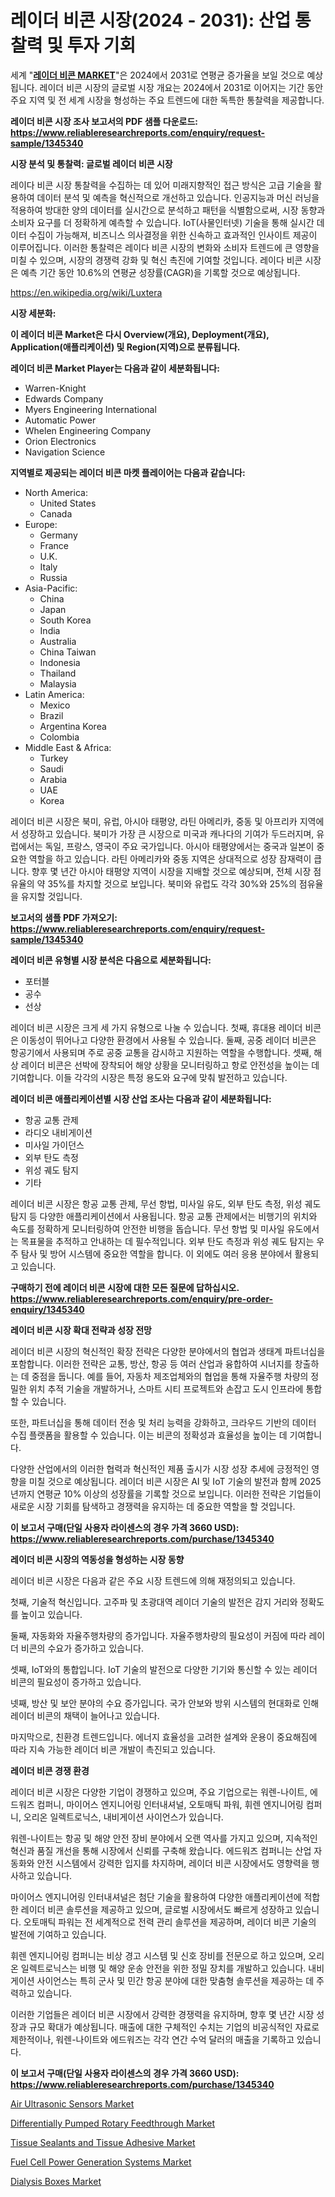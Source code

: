 <p><h1>레이더 비콘 시장(2024 - 2031): 산업 통찰력 및 투자 기회</h1></p><p>세계 "<strong><a href="https://www.reliableresearchreports.com/global-radar-beacon-market-r1345340?utm_campaign=106&utm_medium=8&utm_source=Github&utm_content=ia&utm_term=23102024&utm_id=radar-beacon">레이더 비콘 MARKET</a></strong>"은 2024에서 2031로 연평균 증가율을 보일 것으로 예상됩니다. 레이더 비콘 시장의 글로벌 시장 개요는 2024에서 2031로 이어지는 기간 동안 주요 지역 및 전 세계 시장을 형성하는 주요 트렌드에 대한 독특한 통찰력을 제공합니다.</p>
<p><strong>레이더 비콘 시장 조사 보고서의 PDF 샘플 다운로드: <a href="https://www.reliableresearchreports.com/enquiry/request-sample/1345340?utm_campaign=106&utm_medium=8&utm_source=Github&utm_content=ia&utm_term=23102024&utm_id=radar-beacon">https://www.reliableresearchreports.com/enquiry/request-sample/1345340</a></strong></p>
<p><strong>시장 분석 및 통찰력: 글로벌 레이더 비콘 시장</strong></p>
<p><p>레이다 비콘 시장 통찰력을 수집하는 데 있어 미래지향적인 접근 방식은 고급 기술을 활용하여 데이터 분석 및 예측을 혁신적으로 개선하고 있습니다. 인공지능과 머신 러닝을 적용하여 방대한 양의 데이터를 실시간으로 분석하고 패턴을 식별함으로써, 시장 동향과 소비자 요구를 더 정확하게 예측할 수 있습니다. IoT(사물인터넷) 기술을 통해 실시간 데이터 수집이 가능해져, 비즈니스 의사결정을 위한 신속하고 효과적인 인사이트 제공이 이루어집니다. 이러한 통찰력은 레이다 비콘 시장의 변화와 소비자 트렌드에 큰 영향을 미칠 수 있으며, 시장의 경쟁력 강화 및 혁신 촉진에 기여할 것입니다. 레이다 비콘 시장은 예측 기간 동안 10.6%의 연평균 성장률(CAGR)을 기록할 것으로 예상됩니다.</p></p>
<p><a href="%7CAUTHORITHY_DOMAIN_URL%7C?utm_campaign=106&utm_medium=8&utm_source=Github&utm_content=ia&utm_term=23102024&utm_id=radar-beacon">https://en.wikipedia.org/wiki/Luxtera</a></p>
<p><strong>시장 세분화:</strong></p>
<p><strong>이 레이더 비콘 Market은 다시 Overview(개요), Deployment(개요), Application(애플리케이션) 및 Region(지역)으로 분류됩니다.</strong></p>
<p><strong>레이더 비콘 Market Player는 다음과 같이 세분화됩니다:</strong></p>
<p><ul><li>Warren-Knight</li><li>Edwards Company</li><li>Myers Engineering International</li><li>Automatic Power</li><li>Whelen Engineering Company</li><li>Orion Electronics</li><li>Navigation Science</li></ul></p>
<p><strong>지역별로 제공되는 레이더 비콘 마켓 플레이어는 다음과 같습니다:</strong></p>
<p><ul>
    <li>
        North America:
        <ul>
            <li>United States</li>
            <li>Canada</li>
        </ul>
    </li>
    <li>
        Europe:
        <ul>
            <li>Germany</li>
            <li>France</li>
            <li>U.K.</li>
            <li>Italy</li>
            <li>Russia</li>
        </ul>
    </li>
    <li>
        Asia-Pacific:
        <ul>
            <li>China</li>
            <li>Japan</li>
            <li>South Korea</li>
            <li>India</li>
            <li>Australia</li>
            <li>China Taiwan</li>
            <li>Indonesia</li>
            <li>Thailand</li>
            <li>Malaysia</li>
        </ul>
    </li>
    <li>
        Latin America:
        <ul>
            <li>Mexico</li>
            <li>Brazil</li>
            <li>Argentina Korea</li>
            <li>Colombia</li>
        </ul>
    </li>
    <li>
        Middle East & Africa:
        <ul>
            <li>Turkey</li>
            <li>Saudi</li>
            <li>Arabia</li>
            <li>UAE</li>
            <li>Korea</li>
        </ul>
    </li>
    </ul></p>
<p><p>레이더 비콘 시장은 북미, 유럽, 아시아 태평양, 라틴 아메리카, 중동 및 아프리카 지역에서 성장하고 있습니다. 북미가 가장 큰 시장으로 미국과 캐나다의 기여가 두드러지며, 유럽에서는 독일, 프랑스, 영국이 주요 국가입니다. 아시아 태평양에서는 중국과 일본이 중요한 역할을 하고 있습니다. 라틴 아메리카와 중동 지역은 상대적으로 성장 잠재력이 큽니다. 향후 몇 년간 아시아 태평양 지역이 시장을 지배할 것으로 예상되며, 전체 시장 점유율의 약 35%를 차지할 것으로 보입니다. 북미와 유럽도 각각 30%와 25%의 점유율을 유지할 것입니다.</p></p>
<p><strong>보고서의 샘플 PDF 가져오기: <a href="https://www.reliableresearchreports.com/enquiry/request-sample/1345340?utm_campaign=106&utm_medium=8&utm_source=Github&utm_content=ia&utm_term=23102024&utm_id=radar-beacon">https://www.reliableresearchreports.com/enquiry/request-sample/1345340</a></strong></p>
<p><strong>레이더 비콘 유형별 시장 분석은 다음으로 세분화됩니다:</strong></p>
<p><ul><li>포터블</li><li>공수</li><li>선상</li></ul></p>
<p><p>레이더 비콘 시장은 크게 세 가지 유형으로 나눌 수 있습니다. 첫째, 휴대용 레이더 비콘은 이동성이 뛰어나고 다양한 환경에서 사용될 수 있습니다. 둘째, 공중 레이더 비콘은 항공기에서 사용되며 주로 공중 교통을 감시하고 지원하는 역할을 수행합니다. 셋째, 해상 레이더 비콘은 선박에 장착되어 해양 상황을 모니터링하고 항로 안전성을 높이는 데 기여합니다. 이들 각각의 시장은 특정 용도와 요구에 맞춰 발전하고 있습니다.</p></p>
<p><strong>레이더 비콘 애플리케이션별 시장 산업 조사는 다음과 같이 세분화됩니다:</strong></p>
<p><ul><li>항공 교통 관제</li><li>라디오 내비게이션</li><li>미사일 가이던스</li><li>외부 탄도 측정</li><li>위성 궤도 탐지</li><li>기타</li></ul></p>
<p><p>레이더 비콘 시장은 항공 교통 관제, 무선 항법, 미사일 유도, 외부 탄도 측정, 위성 궤도 탐지 등 다양한 애플리케이션에서 사용됩니다. 항공 교통 관제에서는 비행기의 위치와 속도를 정확하게 모니터링하여 안전한 비행을 돕습니다. 무선 항법 및 미사일 유도에서는 목표물을 추적하고 안내하는 데 필수적입니다. 외부 탄도 측정과 위성 궤도 탐지는 우주 탐사 및 방어 시스템에 중요한 역할을 합니다. 이 외에도 여러 응용 분야에서 활용되고 있습니다.</p></p>
<p><strong>구매하기 전에 레이더 비콘 시장에 대한 모든 질문에 답하십시오. <a href="https://www.reliableresearchreports.com/enquiry/pre-order-enquiry/1345340?utm_campaign=106&utm_medium=8&utm_source=Github&utm_content=ia&utm_term=23102024&utm_id=radar-beacon">https://www.reliableresearchreports.com/enquiry/pre-order-enquiry/1345340</a></strong></p>
<p><strong>레이더 비콘 시장 확대 전략과 성장 전망</strong></p>
<p><p>레이더 비콘 시장의 혁신적인 확장 전략은 다양한 분야에서의 협업과 생태계 파트너십을 포함합니다. 이러한 전략은 교통, 방산, 항공 등 여러 산업과 융합하여 시너지를 창출하는 데 중점을 둡니다. 예를 들어, 자동차 제조업체와의 협업을 통해 자율주행 차량의 정밀한 위치 추적 기술을 개발하거나, 스마트 시티 프로젝트와 손잡고 도시 인프라에 통합할 수 있습니다. </p><p>또한, 파트너십을 통해 데이터 전송 및 처리 능력을 강화하고, 크라우드 기반의 데이터 수집 플랫폼을 활용할 수 있습니다. 이는 비콘의 정확성과 효율성을 높이는 데 기여합니다. </p><p>다양한 산업에서의 이러한 협력과 혁신적인 제품 출시가 시장 성장 추세에 긍정적인 영향을 미칠 것으로 예상됩니다. 레이더 비콘 시장은 AI 및 IoT 기술의 발전과 함께 2025년까지 연평균 10% 이상의 성장률을 기록할 것으로 보입니다. 이러한 전략은 기업들이 새로운 시장 기회를 탐색하고 경쟁력을 유지하는 데 중요한 역할을 할 것입니다.</p></p>
<p><strong>이 보고서 구매(단일 사용자 라이센스의 경우 가격 3660 USD): <a href="https://www.reliableresearchreports.com/purchase/1345340?utm_campaign=106&utm_medium=8&utm_source=Github&utm_content=ia&utm_term=23102024&utm_id=radar-beacon">https://www.reliableresearchreports.com/purchase/1345340</a></strong></p>
<p><strong>레이더 비콘 시장의 역동성을 형성하는 시장 동향</strong></p>
<p><p>레이더 비콘 시장은 다음과 같은 주요 시장 트렌드에 의해 재정의되고 있습니다.</p><p>첫째, 기술적 혁신입니다. 고주파 및 초광대역 레이더 기술의 발전은 감지 거리와 정확도를 높이고 있습니다.</p><p>둘째, 자동화와 자율주행차량의 증가입니다. 자율주행차량의 필요성이 커짐에 따라 레이더 비콘의 수요가 증가하고 있습니다.</p><p>셋째, IoT와의 통합입니다. IoT 기술의 발전으로 다양한 기기와 통신할 수 있는 레이더 비콘의 필요성이 증가하고 있습니다.</p><p>넷째, 방산 및 보안 분야의 수요 증가입니다. 국가 안보와 방위 시스템의 현대화로 인해 레이더 비콘의 채택이 늘어나고 있습니다.</p><p>마지막으로, 친환경 트렌드입니다. 에너지 효율성을 고려한 설계와 운용이 중요해짐에 따라 지속 가능한 레이더 비콘 개발이 촉진되고 있습니다.</p></p>
<p><strong>레이더 비콘 경쟁 환경</strong></p>
<p><p>레이더 비콘 시장은 다양한 기업이 경쟁하고 있으며, 주요 기업으로는 워렌-나이트, 에드워즈 컴퍼니, 마이어스 엔지니어링 인터내셔널, 오토매틱 파워, 휘렌 엔지니어링 컴퍼니, 오리온 일렉트로닉스, 내비게이션 사이언스가 있습니다. </p><p>워렌-나이트는 항공 및 해양 안전 장비 분야에서 오랜 역사를 가지고 있으며, 지속적인 혁신과 품질 개선을 통해 시장에서 신뢰를 구축해 왔습니다. 에드워즈 컴퍼니는 산업 자동화와 안전 시스템에서 강력한 입지를 차지하며, 레이더 비콘 시장에서도 영향력을 행사하고 있습니다. </p><p>마이어스 엔지니어링 인터내셔널은 첨단 기술을 활용하여 다양한 애플리케이션에 적합한 레이더 비콘 솔루션을 제공하고 있으며, 글로벌 시장에서도 빠르게 성장하고 있습니다. 오토매틱 파워는 전 세계적으로 전력 관리 솔루션을 제공하며, 레이더 비콘 기술의 발전에 기여하고 있습니다.</p><p>휘렌 엔지니어링 컴퍼니는 비상 경고 시스템 및 신호 장비를 전문으로 하고 있으며, 오리온 일렉트로닉스는 비행 및 해양 운송 안전을 위한 정밀 장치를 개발하고 있습니다. 내비게이션 사이언스는 특히 군사 및 민간 항공 분야에 대한 맞춤형 솔루션을 제공하는 데 주력하고 있습니다.</p><p>이러한 기업들은 레이더 비콘 시장에서 강력한 경쟁력을 유지하며, 향후 몇 년간 시장 성장과 규모 확대가 예상됩니다. 매출에 대한 구체적인 수치는 기업의 비공식적인 자료로 제한적이나, 워렌-나이트와 에드워즈는 각각 연간 수억 달러의 매출을 기록하고 있습니다.</p></p>
<p><strong>이 보고서 구매(단일 사용자 라이센스의 경우 가격 3660 USD): <a href="https://www.reliableresearchreports.com/purchase/1345340?utm_campaign=106&utm_medium=8&utm_source=Github&utm_content=ia&utm_term=23102024&utm_id=radar-beacon">https://www.reliableresearchreports.com/purchase/1345340</a></strong></p>
<p><p><a href="https://github.com/JamesCox407/Market-Research-Report-List-1/blob/main/air-ultrasonic-sensors-market.md?utm_campaign=106&utm_medium=8&utm_source=Github&utm_content=ia&utm_term=23102024&utm_id=radar-beacon">Air Ultrasonic Sensors Market</a></p><p><a href="https://issuu.com/reportprime-2/docs/differentially-pumped-rotary-feedth_c4036d5b3f0cbf?utm_campaign=106&utm_medium=8&utm_source=Github&utm_content=ia&utm_term=23102024&utm_id=radar-beacon">Differentially Pumped Rotary Feedthrough Market</a></p><p><a href="https://www.linkedin.com/pulse/tissue-sealants-adhesive-market-size-share-competitive-landscape-br9ge?utm_campaign=106&utm_medium=8&utm_source=Github&utm_content=ia&utm_term=23102024&utm_id=radar-beacon">Tissue Sealants and Tissue Adhesive Market</a></p><p><a href="https://github.com/tacitam515l/Market-Research-Report-List-1/blob/main/fuel-cell-power-generation-systems-market.md?utm_campaign=106&utm_medium=8&utm_source=Github&utm_content=ia&utm_term=23102024&utm_id=radar-beacon">Fuel Cell Power Generation Systems Market</a></p><p><a href="https://www.linkedin.com/pulse/key-drivers-dialysis-boxes-market-trends-future-outlook-2024-2031-blv8e?utm_campaign=106&utm_medium=8&utm_source=Github&utm_content=ia&utm_term=23102024&utm_id=radar-beacon">Dialysis Boxes Market</a></p></p>